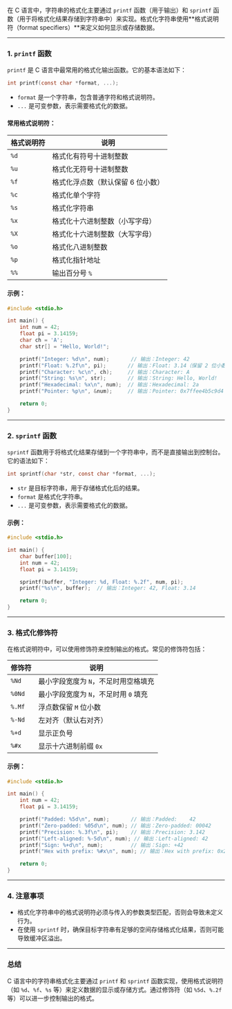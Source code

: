 ﻿
在 C 语言中，字符串的格式化主要通过 `printf` 函数（用于输出）和 `sprintf` 函数（用于将格式化结果存储到字符串中）来实现。格式化字符串使用**格式说明符（format specifiers）**来定义如何显示或存储数据。

---

### 1. **`printf` 函数**
`printf` 是 C 语言中最常用的格式化输出函数。它的基本语法如下：

```c
int printf(const char *format, ...);
```

- `format` 是一个字符串，包含普通字符和格式说明符。
- `...` 是可变参数，表示需要格式化的数据。

#### 常用格式说明符：
| 格式说明符 | 说明                                   |
|------------|----------------------------------------|
| `%d`       | 格式化有符号十进制整数                 |
| `%u`       | 格式化无符号十进制整数                 |
| `%f`       | 格式化浮点数（默认保留 6 位小数）      |
| `%c`       | 格式化单个字符                         |
| `%s`       | 格式化字符串                           |
| `%x`       | 格式化十六进制整数（小写字母）         |
| `%X`       | 格式化十六进制整数（大写字母）         |
| `%o`       | 格式化八进制整数                       |
| `%p`       | 格式化指针地址                         |
| `%%`       | 输出百分号 `%`                         |

#### 示例：
```c
#include <stdio.h>

int main() {
    int num = 42;
    float pi = 3.14159;
    char ch = 'A';
    char str[] = "Hello, World!";

    printf("Integer: %d\n", num);       // 输出：Integer: 42
    printf("Float: %.2f\n", pi);       // 输出：Float: 3.14（保留 2 位小数）
    printf("Character: %c\n", ch);     // 输出：Character: A
    printf("String: %s\n", str);       // 输出：String: Hello, World!
    printf("Hexadecimal: %x\n", num);  // 输出：Hexadecimal: 2a
    printf("Pointer: %p\n", &num);     // 输出：Pointer: 0x7ffee4b5c9d4（地址值）

    return 0;
}
```

---

### 2. **`sprintf` 函数**
`sprintf` 函数用于将格式化结果存储到一个字符串中，而不是直接输出到控制台。它的语法如下：

```c
int sprintf(char *str, const char *format, ...);
```

- `str` 是目标字符串，用于存储格式化后的结果。
- `format` 是格式化字符串。
- `...` 是可变参数，表示需要格式化的数据。

#### 示例：
```c
#include <stdio.h>

int main() {
    char buffer[100];
    int num = 42;
    float pi = 3.14159;

    sprintf(buffer, "Integer: %d, Float: %.2f", num, pi);
    printf("%s\n", buffer);  // 输出：Integer: 42, Float: 3.14

    return 0;
}
```

---

### 3. **格式化修饰符**
在格式说明符中，可以使用修饰符来控制输出的格式。常见的修饰符包括：

| 修饰符       | 说明                                   |
|--------------|----------------------------------------|
| `%Nd`        | 最小字段宽度为 `N`，不足时用空格填充   |
| `%0Nd`       | 最小字段宽度为 `N`，不足时用 `0` 填充  |
| `%.Mf`       | 浮点数保留 `M` 位小数                  |
| `%-Nd`       | 左对齐（默认右对齐）                   |
| `%+d`        | 显示正负号                             |
| `%#x`        | 显示十六进制前缀 `0x`                  |

#### 示例：
```c
#include <stdio.h>

int main() {
    int num = 42;
    float pi = 3.14159;

    printf("Padded: %5d\n", num);       // 输出：Padded:    42
    printf("Zero-padded: %05d\n", num); // 输出：Zero-padded: 00042
    printf("Precision: %.3f\n", pi);    // 输出：Precision: 3.142
    printf("Left-aligned: %-5d\n", num); // 输出：Left-aligned: 42   
    printf("Sign: %+d\n", num);         // 输出：Sign: +42
    printf("Hex with prefix: %#x\n", num); // 输出：Hex with prefix: 0x2a

    return 0;
}
```

---

### 4. **注意事项**
- 格式化字符串中的格式说明符必须与传入的参数类型匹配，否则会导致未定义行为。
- 在使用 `sprintf` 时，确保目标字符串有足够的空间存储格式化结果，否则可能导致缓冲区溢出。

---

### 总结
C 语言中的字符串格式化主要通过 `printf` 和 `sprintf` 函数实现，使用格式说明符（如 `%d`、`%f`、`%s` 等）来定义数据的显示或存储方式。通过修饰符（如 `%5d`、`%.2f` 等）可以进一步控制输出的格式。
